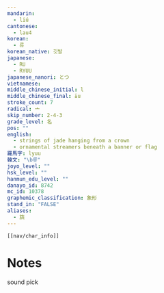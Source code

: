 ```yaml
---
mandarin:
  - liú
cantonese:
  - lau4
korean:
  - 류
korean_native: 깃발
japanese:
  - RU
  - RYUU
japanese_nanori: とつ
vietnamese:
middle_chinese_initial: l
middle_chinese_final: ɨu
stroke_count: 7
radical: 亠
skip_number: 2-4-3
grade_level: 名
pos: ""
english:
  - strings of jade hanging from a crown
  - ornamental streamers beneath a banner or flag
羅馬字: lyuu
韓文: "\b륫"
joyo_level: ""
hsk_level: ""
hanmun_edu_level: ""
danayo_id: 8742
mc_id: 10378
graphemic_classification: 象形
stand_in: "FALSE"
aliases:
  - 旒
---
```

```meta-bind-embed
[[nav/char_info]]
```

# Notes
sound pick
